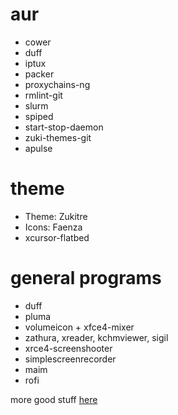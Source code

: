 

# aur

* cower
* duff
* iptux
* packer
* proxychains-ng
* rmlint-git
* slurm
* spiped
* start-stop-daemon
* zuki-themes-git
* apulse

# theme

* Theme: Zukitre
* Icons: Faenza
* xcursor-flatbed

# general programs

* duff
* pluma
* volumeicon + xfce4-mixer
* zathura, xreader, kchmviewer, sigil
* xrce4-screenshooter
* simplescreenrecorder
* maim
* rofi

more good stuff [here](http://kmandla.wikispaces.com/)

